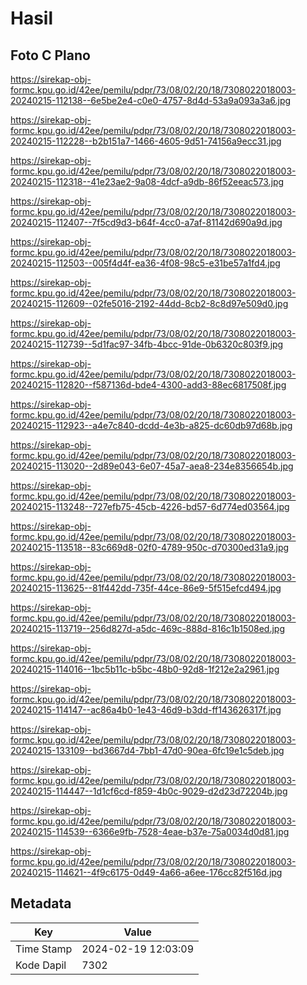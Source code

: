 # Hasil

## Foto C Plano

https://sirekap-obj-formc.kpu.go.id/42ee/pemilu/pdpr/73/08/02/20/18/7308022018003-20240215-112138--6e5be2e4-c0e0-4757-8d4d-53a9a093a3a6.jpg

https://sirekap-obj-formc.kpu.go.id/42ee/pemilu/pdpr/73/08/02/20/18/7308022018003-20240215-112228--b2b151a7-1466-4605-9d51-74156a9ecc31.jpg

https://sirekap-obj-formc.kpu.go.id/42ee/pemilu/pdpr/73/08/02/20/18/7308022018003-20240215-112318--41e23ae2-9a08-4dcf-a9db-86f52eeac573.jpg

https://sirekap-obj-formc.kpu.go.id/42ee/pemilu/pdpr/73/08/02/20/18/7308022018003-20240215-112407--7f5cd9d3-b64f-4cc0-a7af-81142d690a9d.jpg

https://sirekap-obj-formc.kpu.go.id/42ee/pemilu/pdpr/73/08/02/20/18/7308022018003-20240215-112503--005f4d4f-ea36-4f08-98c5-e31be57a1fd4.jpg

https://sirekap-obj-formc.kpu.go.id/42ee/pemilu/pdpr/73/08/02/20/18/7308022018003-20240215-112609--02fe5016-2192-44dd-8cb2-8c8d97e509d0.jpg

https://sirekap-obj-formc.kpu.go.id/42ee/pemilu/pdpr/73/08/02/20/18/7308022018003-20240215-112739--5d1fac97-34fb-4bcc-91de-0b6320c803f9.jpg

https://sirekap-obj-formc.kpu.go.id/42ee/pemilu/pdpr/73/08/02/20/18/7308022018003-20240215-112820--f587136d-bde4-4300-add3-88ec6817508f.jpg

https://sirekap-obj-formc.kpu.go.id/42ee/pemilu/pdpr/73/08/02/20/18/7308022018003-20240215-112923--a4e7c840-dcdd-4e3b-a825-dc60db97d68b.jpg

https://sirekap-obj-formc.kpu.go.id/42ee/pemilu/pdpr/73/08/02/20/18/7308022018003-20240215-113020--2d89e043-6e07-45a7-aea8-234e8356654b.jpg

https://sirekap-obj-formc.kpu.go.id/42ee/pemilu/pdpr/73/08/02/20/18/7308022018003-20240215-113248--727efb75-45cb-4226-bd57-6d774ed03564.jpg

https://sirekap-obj-formc.kpu.go.id/42ee/pemilu/pdpr/73/08/02/20/18/7308022018003-20240215-113518--83c669d8-02f0-4789-950c-d70300ed31a9.jpg

https://sirekap-obj-formc.kpu.go.id/42ee/pemilu/pdpr/73/08/02/20/18/7308022018003-20240215-113625--81f442dd-735f-44ce-86e9-5f515efcd494.jpg

https://sirekap-obj-formc.kpu.go.id/42ee/pemilu/pdpr/73/08/02/20/18/7308022018003-20240215-113719--256d827d-a5dc-469c-888d-816c1b1508ed.jpg

https://sirekap-obj-formc.kpu.go.id/42ee/pemilu/pdpr/73/08/02/20/18/7308022018003-20240215-114016--1bc5b11c-b5bc-48b0-92d8-1f212e2a2961.jpg

https://sirekap-obj-formc.kpu.go.id/42ee/pemilu/pdpr/73/08/02/20/18/7308022018003-20240215-114147--ac86a4b0-1e43-46d9-b3dd-ff143626317f.jpg

https://sirekap-obj-formc.kpu.go.id/42ee/pemilu/pdpr/73/08/02/20/18/7308022018003-20240215-133109--bd3667d4-7bb1-47d0-90ea-6fc19e1c5deb.jpg

https://sirekap-obj-formc.kpu.go.id/42ee/pemilu/pdpr/73/08/02/20/18/7308022018003-20240215-114447--1d1cf6cd-f859-4b0c-9029-d2d23d72204b.jpg

https://sirekap-obj-formc.kpu.go.id/42ee/pemilu/pdpr/73/08/02/20/18/7308022018003-20240215-114539--6366e9fb-7528-4eae-b37e-75a0034d0d81.jpg

https://sirekap-obj-formc.kpu.go.id/42ee/pemilu/pdpr/73/08/02/20/18/7308022018003-20240215-114621--4f9c6175-0d49-4a66-a6ee-176cc82f516d.jpg


## Metadata

| Key        | Value               |
| ---------- | ------------------- |
| Time Stamp | 2024-02-19 12:03:09 |
| Kode Dapil | 7302                |



